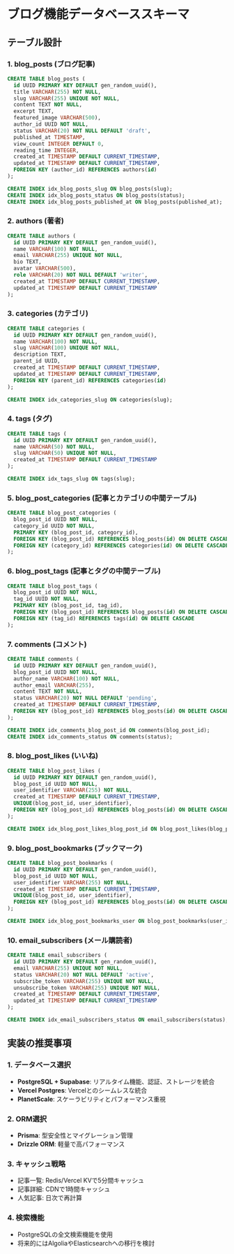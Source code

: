 # ブログ機能データベーススキーマ

## テーブル設計

### 1. blog_posts (ブログ記事)
```sql
CREATE TABLE blog_posts (
  id UUID PRIMARY KEY DEFAULT gen_random_uuid(),
  title VARCHAR(255) NOT NULL,
  slug VARCHAR(255) UNIQUE NOT NULL,
  content TEXT NOT NULL,
  excerpt TEXT,
  featured_image VARCHAR(500),
  author_id UUID NOT NULL,
  status VARCHAR(20) NOT NULL DEFAULT 'draft',
  published_at TIMESTAMP,
  view_count INTEGER DEFAULT 0,
  reading_time INTEGER,
  created_at TIMESTAMP DEFAULT CURRENT_TIMESTAMP,
  updated_at TIMESTAMP DEFAULT CURRENT_TIMESTAMP,
  FOREIGN KEY (author_id) REFERENCES authors(id)
);

CREATE INDEX idx_blog_posts_slug ON blog_posts(slug);
CREATE INDEX idx_blog_posts_status ON blog_posts(status);
CREATE INDEX idx_blog_posts_published_at ON blog_posts(published_at);
```

### 2. authors (著者)
```sql
CREATE TABLE authors (
  id UUID PRIMARY KEY DEFAULT gen_random_uuid(),
  name VARCHAR(100) NOT NULL,
  email VARCHAR(255) UNIQUE NOT NULL,
  bio TEXT,
  avatar VARCHAR(500),
  role VARCHAR(20) NOT NULL DEFAULT 'writer',
  created_at TIMESTAMP DEFAULT CURRENT_TIMESTAMP,
  updated_at TIMESTAMP DEFAULT CURRENT_TIMESTAMP
);
```

### 3. categories (カテゴリ)
```sql
CREATE TABLE categories (
  id UUID PRIMARY KEY DEFAULT gen_random_uuid(),
  name VARCHAR(100) NOT NULL,
  slug VARCHAR(100) UNIQUE NOT NULL,
  description TEXT,
  parent_id UUID,
  created_at TIMESTAMP DEFAULT CURRENT_TIMESTAMP,
  updated_at TIMESTAMP DEFAULT CURRENT_TIMESTAMP,
  FOREIGN KEY (parent_id) REFERENCES categories(id)
);

CREATE INDEX idx_categories_slug ON categories(slug);
```

### 4. tags (タグ)
```sql
CREATE TABLE tags (
  id UUID PRIMARY KEY DEFAULT gen_random_uuid(),
  name VARCHAR(50) NOT NULL,
  slug VARCHAR(50) UNIQUE NOT NULL,
  created_at TIMESTAMP DEFAULT CURRENT_TIMESTAMP
);

CREATE INDEX idx_tags_slug ON tags(slug);
```

### 5. blog_post_categories (記事とカテゴリの中間テーブル)
```sql
CREATE TABLE blog_post_categories (
  blog_post_id UUID NOT NULL,
  category_id UUID NOT NULL,
  PRIMARY KEY (blog_post_id, category_id),
  FOREIGN KEY (blog_post_id) REFERENCES blog_posts(id) ON DELETE CASCADE,
  FOREIGN KEY (category_id) REFERENCES categories(id) ON DELETE CASCADE
);
```

### 6. blog_post_tags (記事とタグの中間テーブル)
```sql
CREATE TABLE blog_post_tags (
  blog_post_id UUID NOT NULL,
  tag_id UUID NOT NULL,
  PRIMARY KEY (blog_post_id, tag_id),
  FOREIGN KEY (blog_post_id) REFERENCES blog_posts(id) ON DELETE CASCADE,
  FOREIGN KEY (tag_id) REFERENCES tags(id) ON DELETE CASCADE
);
```

### 7. comments (コメント)
```sql
CREATE TABLE comments (
  id UUID PRIMARY KEY DEFAULT gen_random_uuid(),
  blog_post_id UUID NOT NULL,
  author_name VARCHAR(100) NOT NULL,
  author_email VARCHAR(255),
  content TEXT NOT NULL,
  status VARCHAR(20) NOT NULL DEFAULT 'pending',
  created_at TIMESTAMP DEFAULT CURRENT_TIMESTAMP,
  FOREIGN KEY (blog_post_id) REFERENCES blog_posts(id) ON DELETE CASCADE
);

CREATE INDEX idx_comments_blog_post_id ON comments(blog_post_id);
CREATE INDEX idx_comments_status ON comments(status);
```

### 8. blog_post_likes (いいね)
```sql
CREATE TABLE blog_post_likes (
  id UUID PRIMARY KEY DEFAULT gen_random_uuid(),
  blog_post_id UUID NOT NULL,
  user_identifier VARCHAR(255) NOT NULL,
  created_at TIMESTAMP DEFAULT CURRENT_TIMESTAMP,
  UNIQUE(blog_post_id, user_identifier),
  FOREIGN KEY (blog_post_id) REFERENCES blog_posts(id) ON DELETE CASCADE
);

CREATE INDEX idx_blog_post_likes_blog_post_id ON blog_post_likes(blog_post_id);
```

### 9. blog_post_bookmarks (ブックマーク)
```sql
CREATE TABLE blog_post_bookmarks (
  id UUID PRIMARY KEY DEFAULT gen_random_uuid(),
  blog_post_id UUID NOT NULL,
  user_identifier VARCHAR(255) NOT NULL,
  created_at TIMESTAMP DEFAULT CURRENT_TIMESTAMP,
  UNIQUE(blog_post_id, user_identifier),
  FOREIGN KEY (blog_post_id) REFERENCES blog_posts(id) ON DELETE CASCADE
);

CREATE INDEX idx_blog_post_bookmarks_user ON blog_post_bookmarks(user_identifier);
```

### 10. email_subscribers (メール購読者)
```sql
CREATE TABLE email_subscribers (
  id UUID PRIMARY KEY DEFAULT gen_random_uuid(),
  email VARCHAR(255) UNIQUE NOT NULL,
  status VARCHAR(20) NOT NULL DEFAULT 'active',
  subscribe_token VARCHAR(255) UNIQUE NOT NULL,
  unsubscribe_token VARCHAR(255) UNIQUE NOT NULL,
  created_at TIMESTAMP DEFAULT CURRENT_TIMESTAMP,
  updated_at TIMESTAMP DEFAULT CURRENT_TIMESTAMP
);

CREATE INDEX idx_email_subscribers_status ON email_subscribers(status);
```

## 実装の推奨事項

### 1. データベース選択
- **PostgreSQL + Supabase**: リアルタイム機能、認証、ストレージを統合
- **Vercel Postgres**: Vercelとのシームレスな統合
- **PlanetScale**: スケーラビリティとパフォーマンス重視

### 2. ORM選択
- **Prisma**: 型安全性とマイグレーション管理
- **Drizzle ORM**: 軽量で高パフォーマンス

### 3. キャッシュ戦略
- 記事一覧: Redis/Vercel KVで5分間キャッシュ
- 記事詳細: CDNで1時間キャッシュ
- 人気記事: 日次で再計算

### 4. 検索機能
- PostgreSQLの全文検索機能を使用
- 将来的にはAlgoliaやElasticsearchへの移行を検討